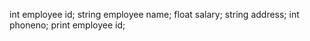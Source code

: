 int employee id;
string employee name;
float salary;
string address; 
int phoneno;
print employee id;
